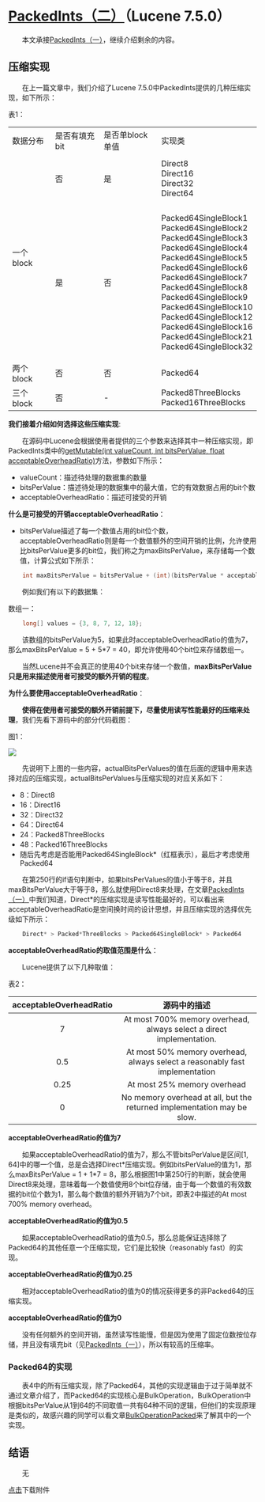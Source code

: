 # [PackedInts（二）](https://www.amazingkoala.com.cn/Lucene/yasuocunchu/)（Lucene 7.5.0）

&emsp;&emsp;本文承接[PackedInts（一）](https://www.amazingkoala.com.cn/Lucene/yasuocunchu/2019/1217/118.html)，继续介绍剩余的内容。

## 压缩实现

&emsp;&emsp;在上一篇文章中，我们介绍了Lucene 7.5.0中PackedInts提供的几种压缩实现，如下所示：

表1：

<table>
 <col width=87 style='width:65pt'>
 <col width=116 style='mso-width-source:userset;mso-width-alt:3712;width:87pt'>
 <col width=132 style='mso-width-source:userset;mso-width-alt:4224;width:99pt'>
 <col width=176 style='mso-width-source:userset;mso-width-alt:5632;width:132pt'>
 <tr height=21 style='height:16.0pt'>
  <td height=21 width=87 style='height:16.0pt;width:65pt'>数据分布</td>
  <td width=116 style='width:87pt'>是否有填充bit</td>
  <td width=132 style='width:99pt'>是否单block单值</td>
  <td width=176 style='width:132pt'>实现类</td>
 </tr>
 <tr height=101 style='mso-height-source:userset;height:76.0pt'>
  <td rowspan=2 height=418 class=xl65 style='height:314.0pt'>一个block</td>
  <td class=xl65>否</td>
  <td class=xl65>是</td>
  <td class=xl66 width=176 style='width:132pt'>Direct8<br>
    Direct16<br>
    Direct32<br>
    Direct64</td>
 </tr>
 <tr height=317 style='height:238.0pt'>
  <td height=317 class=xl65 style='height:238.0pt'>是</td>
  <td class=xl65>否</td>
  <td class=xl66 width=176 style='width:132pt'>Packed64SingleBlock1<br>
  Packed64SingleBlock2<br>
    Packed64SingleBlock3<br>
    Packed64SingleBlock4<br>
    Packed64SingleBlock5<br>
    Packed64SingleBlock6<br>
    Packed64SingleBlock7<br>
    Packed64SingleBlock8<br>
    Packed64SingleBlock9<br>
    Packed64SingleBlock10<br>
    Packed64SingleBlock12<br>
    Packed64SingleBlock16<br>
    Packed64SingleBlock21<br>
    Packed64SingleBlock32</td>
 </tr>
 <tr height=21 style='height:16.0pt'>
  <td height=21 class=xl65 style='height:16.0pt'>两个block</td>
  <td class=xl65>否</td>
  <td class=xl65>否</td>
  <td class=xl65>Packed64</td>
 </tr>
 <tr class=xl65 height=45 style='height:34.0pt'>
  <td height=45 class=xl65 style='height:34.0pt'>三个block</td>
  <td class=xl65>否</td>
  <td class=xl65>-</td>
  <td class=xl66 width=176 style='width:132pt'>Packed8ThreeBlocks<br>
    Packed16ThreeBlocks</td>
</table>

**我们接着介绍如何选择这些压缩实现**:

&emsp;&emsp;在源码中Lucene会根据使用者提供的三个参数来选择其中一种压缩实现，即PackedInts类中的[getMutable(int valueCount, int bitsPerValue,  float acceptableOverheadRatio)](https://github.com/LuXugang/Lucene-7.5.0/blob/master/solr-7.5.0/lucene/core/src/java/org/apache/lucene/util/packed/PackedInts.java)方法，参数如下所示：

- valueCount：描述待处理的数据集的数量
- bitsPerValue：描述待处理的数据集中的最大值，它的有效数据占用的bit个数
- acceptableOverheadRatio：描述可接受的开销

**什么是可接受的开销acceptableOverheadRatio**：

- bitsPerValue描述了每一个数值占用的bit位个数，acceptableOverheadRatio则是每一个数值额外的空间开销的比例，允许使用比bitsPerValue更多的bit位，我们称之为maxBitsPerValue，来存储每一个数值，计算公式如下所示：

```java
    int maxBitsPerValue = bitsPerValue + (int)(bitsPerValue * acceptableOverheadRatio)
```

&emsp;&emsp;例如我们有以下的数据集：

数组一：

```java
    long[] values = {3, 8, 7, 12, 18};
```

&emsp;&emsp;该数组的bitsPerValue为5，如果此时acceptableOverheadRatio的值为7，那么maxBitsPerValue = 5 + 5\*7 = 40，即允许使用40个bit位来存储数组一。

&emsp;&emsp;当然Lucene并不会真正的使用40个bit来存储一个数值，**maxBitsPerValue只是用来描述使用者可接受的额外开销的程度**。

**为什么要使用acceptableOverheadRatio**：

&emsp;&emsp;**使得在使用者可接受的额外开销前提下，尽量使用读写性能最好的压缩来处理**，我们先看下源码中的部分代码截图：

图1：

<img src="PackedInts（二）-image/1.png">

&emsp;&emsp;先说明下上图的一些内容，actualBitsPerValues的值在后面的逻辑中用来选择对应的压缩实现，actualBitsPerValues与压缩实现的对应关系如下：

- 8：Direct8
- 16：Direct16
- 32：Direct32
- 64：Direct64
- 24：Packed8ThreeBlocks
- 48：Packed16ThreeBlocks
- 随后先考虑是否能用Packed64SingleBlock\*（红框表示），最后才考虑使用Packed64

&emsp;&emsp;在第250行的if语句判断中，如果bitsPerValues的值小于等于8，并且maxBitsPerValue大于等于8，那么就使用Direct8来处理，在文章[PackedInts（一）](https://www.amazingkoala.com.cn/Lucene/yasuocunchu/2019/1217/118.html)中我们知道，Direct\*的压缩实现是读写性能最好的，可以看出来acceptableOverheadRatio是空间换时间的设计思想，并且压缩实现的选择优先级如下所示：

```java
    Direct* > Packed*ThreeBlocks > Packed64SingleBlock* > Packed64
```

**acceptableOverheadRatio的取值范围是什么**：

&emsp;&emsp;Lucene提供了以下几种取值：

表2：

| acceptableOverheadRatio |                         源码中的描述                         |
| :---------------------: | :----------------------------------------------------------: |
|            7            | At most 700% memory overhead, always select a direct implementation. |
|           0.5           | At most 50% memory overhead, always select a reasonably fast implementation |
|          0.25           |                 At most 25% memory overhead                  |
|            0            | No memory overhead at all, but the returned implementation may be slow. |

**acceptableOverheadRatio的值为7**

&emsp;&emsp;如果acceptableOverheadRatio的值为7，那么不管bitsPerValue是区间[1, 64]中的哪一个值，总是会选择Direct\*压缩实现。例如bitsPerValue的值为1，那么maxBitsPerValue = 1 + 1\*7 = 8，那么根据图1中第250行的判断，就会使用Direct8来处理，意味着每一个数值使用8个bit位存储，由于每一个数值的有效数据的bit位个数为1，那么每个数值的额外开销为7个bit，即表2中描述的At most 700% memory overhead。

**acceptableOverheadRatio的值为0.5**

&emsp;&emsp;如果acceptableOverheadRatio的值为0.5，那么总能保证选择除了Packed64的其他任意一个压缩实现，它们是比较快（reasonably fast）的实现。

**acceptableOverheadRatio的值为0.25**

&emsp;&emsp;相对acceptableOverheadRatio的值为0的情况获得更多的非Packed64的压缩实现。

**acceptableOverheadRatio的值为0**

&emsp;&emsp;没有任何额外的空间开销，虽然读写性能慢，但是因为使用了固定位数按位存储，并且没有填充bit（见[PackedInts（一）](https://www.amazingkoala.com.cn/Lucene/yasuocunchu/2019/1217/118.html)），所以有较高的压缩率。

### Packed64的实现

&emsp;&emsp;表4中的所有压缩实现，除了Packed64，其他的实现逻辑由于过于简单就不通过文章介绍了，而Packed64的实现核心是BulkOperation，BulkOperation中根据bitsPerValue从1到64的不同取值一共有64种不同的逻辑，但他们的实现原理是类似的，故感兴趣的同学可以看文章[BulkOperationPacked](https://www.amazingkoala.com.cn/Lucene/yasuocunchu/2019/0213/31.html)来了解其中的一个实现。

## 结语

&emsp;&emsp;无

[点击](http://www.amazingkoala.com.cn/attachment/Lucene/%E5%8E%8B%E7%BC%A9%E5%AD%98%E5%82%A8/PackedInts（二）.zip)下载附件

